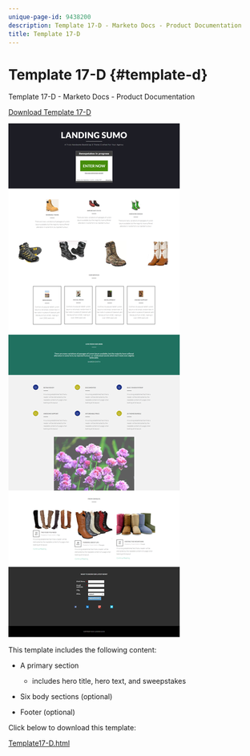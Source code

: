 ```yaml
---
unique-page-id: 9438200
description: Template 17-D - Marketo Docs - Product Documentation
title: Template 17-D
---
```


# Template 17-D {#template-d}

Template 17-D - Marketo Docs - Product Documentation

[Download Template 17-D](http://docs.marketo.com/download/attachments/9438200/template-17d.html?version=1&modificationdate=1439843070000&api=v2)

![](assets/image2015-8-17-17-3a22-3a19.png)

This template includes the following content:

* A primary section

    * includes hero title, hero text, and sweepstakes

* Six body sections (optional)
* Footer (optional)

Click below to download this template:

[Template17-D.html](http://docs.marketo.com/download/attachments/9438200/template-17d.html?version=1&modificationdate=1439843070000&api=v2)
